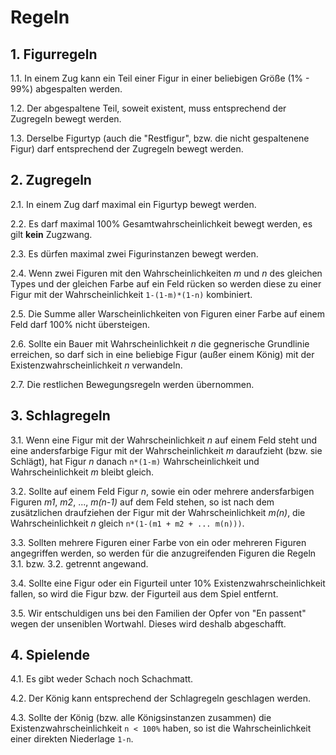 # Regeln

## 1. Figurregeln

1.1. In einem Zug kann ein Teil einer Figur in einer beliebigen Größe (1% - 99%) abgespalten werden.

1.2. Der abgespaltene Teil, soweit existent, muss entsprechend der Zugregeln bewegt werden.

1.3. Derselbe Figurtyp (auch die "Restfigur", bzw. die nicht gespaltenene Figur) darf entsprechend der Zugregeln bewegt werden.


## 2. Zugregeln

2.1. In einem Zug darf maximal ein Figurtyp bewegt werden.

2.2. Es darf maximal 100% Gesamtwahrscheinlichkeit bewegt werden, es gilt **kein** Zugzwang.

2.3. Es dürfen maximal zwei Figurinstanzen bewegt werden.

2.4. Wenn zwei Figuren mit den Wahrscheinlichkeiten _m_ und _n_ des gleichen Types und der gleichen Farbe auf ein Feld rücken so werden diese zu einer Figur mit der Wahrscheinlichkeit `1-(1-m)*(1-n)` kombiniert.

2.5. Die Summe aller Warscheinlichkeiten von Figuren einer Farbe auf einem Feld darf 100% nicht übersteigen.

2.6. Sollte ein Bauer mit Wahrscheinlichkeit _n_ die gegnerische Grundlinie erreichen, so darf sich in eine beliebige Figur (außer einem König) mit der Existenzwahrscheinlichkeit _n_ verwandeln.

2.7. Die restlichen Bewegungsregeln werden übernommen.

## 3. Schlagregeln

3.1. Wenn eine Figur mit der Wahrscheinlichkeit _n_ auf einem Feld steht und eine andersfarbige Figur mit der Wahrscheinlichkeit _m_ daraufzieht (bzw. sie Schlägt), hat Figur _n_ danach `n*(1-m)` Wahrscheinlichkeit und Wahrscheinlichkeit _m_ bleibt gleich.

3.2. Sollte auf einem Feld Figur _n_, sowie ein oder mehrere andersfarbigen Figuren _m1_, _m2_, ..., _m(n-1)_ auf dem Feld stehen, so ist nach dem zusätzlichen draufziehen der Figur mit der Wahrscheinlichkeit _m(n)_, die Wahrscheinlichkeit _n_ gleich `n*(1-(m1 + m2 + ... m(n)))`.

3.3. Sollten mehrere Figuren einer Farbe von ein oder mehreren Figuren angegriffen werden, so werden für die anzugreifenden Figuren die Regeln 3\.1\. bzw. 3\.2\. getrennt angewand.

3.4. Sollte eine Figur oder ein Figurteil unter 10% Existenzwahrscheinlichkeit fallen, so wird die Figur bzw. der Figurteil aus dem Spiel entfernt.

3.5. Wir entschuldigen uns bei den Familien der Opfer von "En passent" wegen der unseniblen Wortwahl. Dieses wird deshalb abgeschafft.

## 4. Spielende

4.1. Es gibt weder Schach noch Schachmatt.

4.2. Der König kann entsprechend der Schlagregeln geschlagen werden.

4.3. Sollte der König (bzw. alle Königsinstanzen zusammen) die Existenzwahrscheinlichkeit `n < 100%` haben, so ist die Wahrscheinlichkeit einer direkten Niederlage `1-n`.
